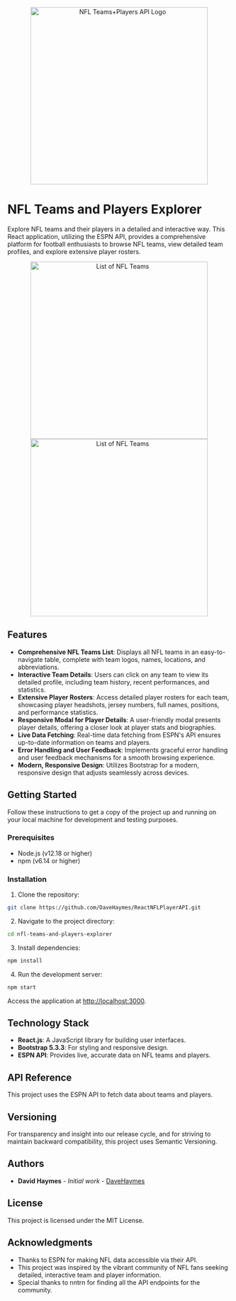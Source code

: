 <p align="center">
  <img src="https://netherium.s3.us-west-1.amazonaws.com/cdn/logo.png" alt="NFL Teams+Players API Logo" width="400"/>
</p>

# NFL Teams and Players Explorer

Explore NFL teams and their players in a detailed and interactive way. This React application, utilizing the ESPN API, provides a comprehensive platform for football enthusiasts to browse NFL teams, view detailed team profiles, and explore extensive player rosters.
<p align="center">
  <img src="https://netherium.s3.us-west-1.amazonaws.com/cdn/teamsExample.png" alt="List of NFL Teams" width="400"/>
  <img src="https://netherium.s3.us-west-1.amazonaws.com/cdn/playersExample.png" alt="List of NFL Teams" width="400"/>
</p>

## Features

- **Comprehensive NFL Teams List**: Displays all NFL teams in an easy-to-navigate table, complete with team logos, names, locations, and abbreviations.
- **Interactive Team Details**: Users can click on any team to view its detailed profile, including team history, recent performances, and statistics.
- **Extensive Player Rosters**: Access detailed player rosters for each team, showcasing player headshots, jersey numbers, full names, positions, and performance statistics.
- **Responsive Modal for Player Details**: A user-friendly modal presents player details, offering a closer look at player stats and biographies.
- **Live Data Fetching**: Real-time data fetching from ESPN's API ensures up-to-date information on teams and players.
- **Error Handling and User Feedback**: Implements graceful error handling and user feedback mechanisms for a smooth browsing experience.
- **Modern, Responsive Design**: Utilizes Bootstrap for a modern, responsive design that adjusts seamlessly across devices.

## Getting Started

Follow these instructions to get a copy of the project up and running on your local machine for development and testing purposes.

### Prerequisites

- Node.js (v12.18 or higher)
- npm (v6.14 or higher)

### Installation

1. Clone the repository:
```bash
git clone https://github.com/DaveHaymes/ReactNFLPlayerAPI.git
```

2. Navigate to the project directory:
```bash
cd nfl-teams-and-players-explorer
```

3. Install dependencies:
```bash
npm install
```

4. Run the development server:
```bash
npm start
```

Access the application at [http://localhost:3000](http://localhost:3000).

## Technology Stack

- **React.js**: A JavaScript library for building user interfaces.
- **Bootstrap 5.3.3**: For styling and responsive design.
- **ESPN API**: Provides live, accurate data on NFL teams and players.

## API Reference

This project uses the ESPN API to fetch data about teams and players.

## Versioning

For transparency and insight into our release cycle, and for striving to maintain backward compatibility, this project uses Semantic Versioning.

## Authors

- **David Haymes** - *Initial work* - [DaveHaymes](https://github.com/DaveHaymes)

## License

This project is licensed under the MIT License.

## Acknowledgments

- Thanks to ESPN for making NFL data accessible via their API.
- This project was inspired by the vibrant community of NFL fans seeking detailed, interactive team and player information.
- Special thanks to nntrn for finding all the API endpoints for the community.
